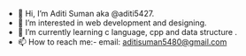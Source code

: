 - 👋 Hi, I’m Aditi Suman aka @aditi5427.
- 👀 I’m interested in web development and designing.
- 🌱 I’m currently learning c language, cpp and data structure .
- 📫 How to reach me:- email: aditisuman5480@gmail.com


